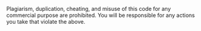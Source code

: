 Plagiarism, duplication, cheating, and misuse of this code for any commercial purpose are prohibited. You will be responsible for any actions you take that violate the above.
